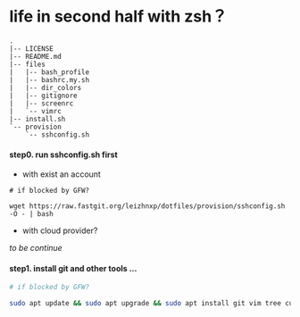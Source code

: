 life in second half with zsh？
========

    .
    |-- LICENSE
    |-- README.md
    |-- files
    |   |-- bash_profile
    |   |-- bashrc.my.sh
    |   |-- dir_colors
    |   |-- gitignore
    |   |-- screenrc
    |   `-- vimrc
    |-- install.sh
    `-- provision
        `-- sshconfig.sh


#### step0. run sshconfig.sh first

+ with exist an account

```
# if blocked by GFW?

wget https://raw.fastgit.org/leizhnxp/dotfiles/provision/sshconfig.sh -O - | bash
```

+ with cloud provider?

*to be continue*

#### step1. install git and other tools ...


```bash
# if blocked by GFW?

sudo apt update && sudo apt upgrade && sudo apt install git vim tree curl screen tmux -y

```


